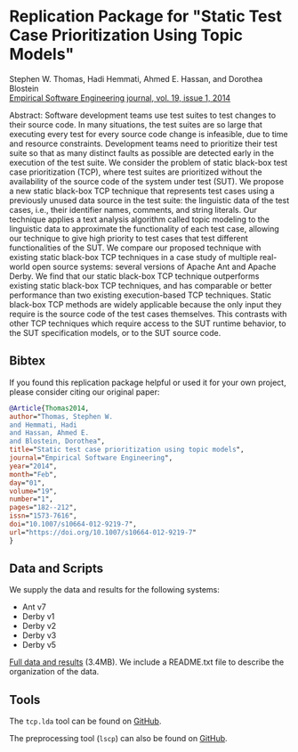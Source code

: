 # Replication Package for "Static Test Case Prioritization Using Topic Models"

Stephen W. Thomas, Hadi Hemmati, Ahmed E. Hassan, and Dorothea Blostein  
[Empirical Software Engineering journal, vol. 19, issue 1, 2014](http://dx.doi.org/10.1007/s10664-012-9219-7)

Abstract: Software development teams use test suites to test changes to their source code. In many situations, the test suites are so large that executing every test for every source code change is infeasible, due to time and resource constraints. Development teams need to prioritize their test suite so that as many distinct faults as possible are detected early in the execution of the test suite. We consider the problem of static black-box test case prioritization (TCP), where test suites are prioritized without the availability of the source code of the system under test (SUT). We propose a new static black-box TCP technique that represents test cases using a previously unused data source in the test suite: the linguistic data of the test cases, i.e., their identifier names, comments, and string literals. Our technique applies a text analysis algorithm called topic modeling to the linguistic data to approximate the functionality of each test case, allowing our technique to give high priority to test cases that test different functionalities of the SUT. We compare our proposed technique with existing static black-box TCP techniques in a case study of multiple real-world open source systems: several versions of Apache Ant and Apache Derby. We find that our static black-box TCP technique outperforms existing static black-box TCP techniques, and has comparable or better performance than two existing execution-based TCP techniques. Static black-box TCP methods are widely applicable because the only input they require is the source code of the test cases themselves. This contrasts with other TCP techniques which require access to the SUT runtime behavior, to the SUT specification models, or to the SUT source code.

## Bibtex

If you found this replication package helpful or used it for your own project, please consider citing our original paper:

```bibtex
@Article{Thomas2014,
author="Thomas, Stephen W.
and Hemmati, Hadi
and Hassan, Ahmed E.
and Blostein, Dorothea",
title="Static test case prioritization using topic models",
journal="Empirical Software Engineering",
year="2014",
month="Feb",
day="01",
volume="19",
number="1",
pages="182--212",
issn="1573-7616",
doi="10.1007/s10664-012-9219-7",
url="https://doi.org/10.1007/s10664-012-9219-7"
}
```

## Data and Scripts

We supply the data and results for the following systems: 

- Ant v7
- Derby v1
- Derby v2
- Derby v3
- Derby v5

[Full data and results](https://github.com/SAILResearch/replication-prioritize_testcase_topicmodels/releases/latest) (3.4MB). We include a README.txt file to describe the organization of the data. 

## Tools

The ```tcp.lda``` tool can be found on [GitHub](https://github.com/stepthom/tcp.lda). 

The preprocessing tool (```lscp```) can also be found on [GitHub](https://github.com/stepthom/lscp). 
